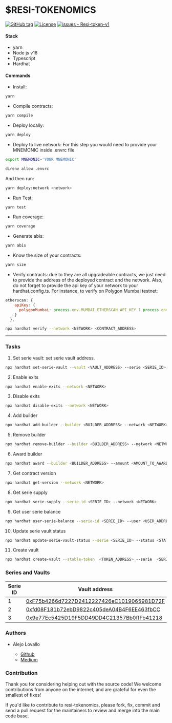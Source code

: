 # $RESI-TOKENOMICS

[![GitHub tag](https://img.shields.io/github/tag/Comunidad-Resiliente/Resi-token-v1?include_prereleases=&sort=semver&color=blue)](https://github.com/Comunidad-Resiliente/Resi-token-v1/releases/)
[![License](https://img.shields.io/badge/License-MIT-blue)](#license)
[![issues - Resi-token-v1](https://img.shields.io/github/issues/Comunidad-Resiliente/Resi-token-v1)](https://github.com/Comunidad-Resiliente/Resi-token-v1/issues)

#### Stack

- yarn
- Node js v18
- Typescript
- Hardhat

#### Commands

- Install:

```bash
yarn
```

- Compile contracts:

```bash
yarn compile
```

- Deploy locally:

```bash
yarn deploy
```

- Deploy to live network: For this step you would need to provide your MNEMONIC inside .envrc file

```bash
export MNEMONIC='YOUR MNEMONIC'

direnv allow .envrc
```

And then run:

```bash
yarn deploy:network <network>
```

- Run Test:

```bash
yarn test
```

- Run coverage:

```bash
yarn coverage
```

- Generate abis:

```bash
yarn abis
```

- Know the size of your contracts:

```bash
yarn size
```

- Verify contracts: due to they are all upgradeable contracts, we just need to provide the address of the deployed contract and the network. Also, do not forget to provide the api key of your network to your hardhat.config.ts. For instance, to verify on Polygon Mumbai testnet:

```js
etherscan: {
    apiKey: {
      polygonMumbai: process.env.MUMBAI_ETHERSCAN_API_KEY ? process.env.MUMBAI_ETHERSCAN_API_KEY : ''
    }
  },
```

```bash
npx hardhat verify --network <NETWORK> <CONTRACT_ADDRESS>
```

---

### Tasks

1. Set serie vault: set serie vault address.

```bash
npx hardhat set-serie-vault --vault <VAULT_ADDRESS> --serie <SERIE_ID> --network <NETWORK>
```

2. Enable exits

```bash
npx hardhat enable-exits --network <NETWORK>
```

3. Disable exits

```bash
npx hardhat disable-exits --network <NETWORK>
```

4. Add builder

```bash
npx hardhat add-builder --builder <BUILDER_ADDRESS> --network <NETWORK>
```

5. Remove builder

```bash
npx hardhat remove-builder --builder <BUILDER_ADDRESS> --network <NETWORK>
```

6. Award builder

```bash
npx hardhat award --builder <BUILDER_ADDRESS> --amount <AMOUNT_TO_AWARD> --serie-id <SERIE_ID> --network <NETWORK>
```

7. Get contract version

```bash
npx hardhat get-version --network <NETWORK>
```

8. Get serie supply

```bash
npx hardhat serie-supply --serie-id <SERIE_ID> --network <NETWORK>
```

9. Get user serie balance

```bash
npx hardhat user-serie-balance --serie-id <SERIE_ID> --user <USER_ADDRESS>
```

10. Update serie vault status

```bash
npx hardhat update-serie-vault-status --serie <SERIE_ID> --status <STATUS> --network <NETWORK>
```

11. Create vault

```bash
npx hardhat create-vault --stable-token  <TOKEN_ADDRESS> --serie  <SERIE_ID> --network <NETWORK>
```

### Series and Vaults

| Serie ID | Vault address                              | Token |     |     |
| -------- | ------------------------------------------ | ----- | --- | --- |
| 1        | [0xF75b4266d7227D2412227426eC1019065981D72F](https://polygonscan.com/address/0xF75b4266d7227D2412227426eC1019065981D72F) | USDT  |     |     |
| 2        | [0xfd08F181b72ebD9822c405deA04B4F6EE463fbCC](https://polygonscan.com/address/0xfd08F181b72ebD9822c405deA04B4F6EE463fbCC) | USDT  |     |     |
| 3        | [0x9e77Ec5425D19F5DD49DD4C21357Bb0ffFb41218](https://polygonscan.com/address/0x9e77Ec5425D19F5DD49DD4C21357Bb0ffFb41218) | USDT  |     |     |


### Authors

- Alejo Lovallo

  - [Github](https://github.com/AlejoLovallo)
  - [Medium](https://alejolovallo.medium.com/)

### Contribution

Thank you for considering helping out with the source code! We welcome contributions from anyone on the internet, and are grateful for even the smallest of fixes!

If you'd like to contribute to resi-tokenomics, please fork, fix, commit and send a pull request for the maintainers to review and merge into the main code base.
